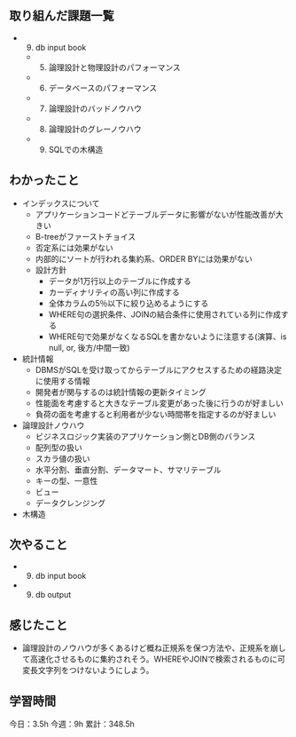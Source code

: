 ## 取り組んだ課題一覧

- 9. db input book
  - 5. 論理設計と物理設計のパフォーマンス
  - 6. データベースのパフォーマンス
  - 7. 論理設計のバッドノウハウ
  - 8. 論理設計のグレーノウハウ
  - 9. SQLでの木構造

## わかったこと

- インデックスについて
  - アプリケーションコードどテーブルデータに影響がないが性能改善が大きい
  - B-treeがファーストチョイス
  - 否定系には効果がない
  - 内部的にソートが行われる集約系、ORDER BYには効果がない
  - 設計方針
    - データが1万行以上のテーブルに作成する
    - カーディナリティの高い列に作成する
    - 全体カラムの5％以下に絞り込めるようにする
    - WHERE句の選択条件、JOINの結合条件に使用されている列に作成する
    - WHERE句で効果がなくなるSQLを書かないように注意する(演算、is null, or, 後方/中間一致)
- 統計情報
  - DBMSがSQLを受け取ってからテーブルにアクセスするための経路決定に使用する情報
  - 開発者が関与するのは統計情報の更新タイミング
  - 性能面を考慮すると大きなテーブル変更があった後に行うのが好ましい
  - 負荷の面を考慮すると利用者が少ない時間帯を指定するのが好ましい
- 論理設計ノウハウ
  - ビジネスロジック実装のアプリケーション側とDB側のバランス
  - 配列型の扱い
  - スカラ値の扱い
  - 水平分割、垂直分割、データマート、サマリテーブル
  - キーの型、一意性
  - ビュー
  - データクレンジング
- 木構造

## 次やること

- 9. db input book
- 9. db output

## 感じたこと

- 論理設計のノウハウが多くあるけど概ね正規系を保つ方法や、正規系を崩して高速化させるものに集約されそう。WHEREやJOINで検索されるものに可変長文字列をつけないようにしよう。

## 学習時間

今日：3.5h
今週：9h
累計：348.5h
